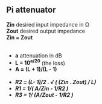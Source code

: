 ## Pi attenuator
__Zin__ desired input impedance in &#x2126;<br>
__Zout__ desired output impedance<br>
__Zin = Zout__<br><br>

* __a__ attenuation in dB
* __L = 10<sup>a/20</sup>__ (the loss)
* __A = (L + 1)/(L - 1)__<br><br>
* ___R2 = (L- 1)/2 . &radic; ( (Zin . Zout) / L)___
* ___R1 = 1/( A/Zin - 1/R2 )___
* ___R3 = 1/ (A/Zout - 1/R2 )___